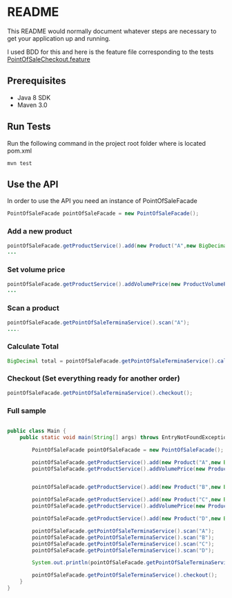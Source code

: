 # README 

This README would normally document whatever steps are necessary to get your application up and running.

I used BDD  for this and here is the feature file corresponding to the tests [PointOfSaleCheckout.feature](https://github.com/frankelydiaz/PointOfSale/blob/master/src/test/resources/features/PointOfSaleCheckout.feature) 

## Prerequisites 

* Java 8 SDK
* Maven 3.0


## Run Tests 

Run the following command in the project root folder where is located pom.xml

```
mvn test

```

## Use the API 

In order to use the API you need an instance of PointOfSaleFacade

```java
PointOfSaleFacade pointOfSaleFacade = new PointOfSaleFacade();
```

### Add a new product

```java
pointOfSaleFacade.getProductService().add(new Product("A",new BigDecimal(2.00)));
...
```

### Set volume price

```java
pointOfSaleFacade.getProductService().addVolumePrice(new ProductVolumePrice("A",4,new BigDecimal(7.00)));
...
```

### Scan a product

```java
pointOfSaleFacade.getPointOfSaleTerminaService().scan("A");
....
```

### Calculate Total

```java
BigDecimal total = pointOfSaleFacade.getPointOfSaleTerminaService().calculateTotal();
```

### Checkout (Set everything ready for another order)

```java
pointOfSaleFacade.getPointOfSaleTerminaService().checkout();
```
### Full sample

```java

public class Main {
    public static void main(String[] args) throws EntryNotFoundException {

        PointOfSaleFacade pointOfSaleFacade = new PointOfSaleFacade();

        pointOfSaleFacade.getProductService().add(new Product("A",new BigDecimal(2.00)));
        pointOfSaleFacade.getProductService().addVolumePrice(new ProductVolumePrice("A",4,new BigDecimal(7.00)));


        pointOfSaleFacade.getProductService().add(new Product("B",new BigDecimal(12.00)));

        pointOfSaleFacade.getProductService().add(new Product("C",new BigDecimal(1.25)));
        pointOfSaleFacade.getProductService().addVolumePrice(new ProductVolumePrice("C",6,new BigDecimal(6.00)));

        pointOfSaleFacade.getProductService().add(new Product("D",new BigDecimal(0.15)));

        pointOfSaleFacade.getPointOfSaleTerminaService().scan("A");
        pointOfSaleFacade.getPointOfSaleTerminaService().scan("B");
        pointOfSaleFacade.getPointOfSaleTerminaService().scan("C");
        pointOfSaleFacade.getPointOfSaleTerminaService().scan("D");

        System.out.println(pointOfSaleFacade.getPointOfSaleTerminaService().calculateTotal());

        pointOfSaleFacade.getPointOfSaleTerminaService().checkout();
    }
}

```
